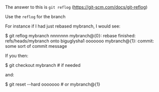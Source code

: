 The answer to this is `git reflog`
(https://git-scm.com/docs/git-reflog)

Use the `reflog` for the branch

For instance if I had just rebased mybranch, I would see:

$ git reflog mybranch
nnnnnnn mybranch@{0}: rebase finished: refs/heads/mybranch onto biguglysha1
ooooooo mybranch@{1}: commit: some sort of commit message

If you then:

$ git checkout mybranch # if needed

and:

$ git reset --hard ooooooo  # or mybranch@{1}
